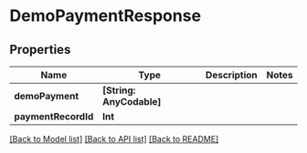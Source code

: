 # DemoPaymentResponse

## Properties
Name | Type | Description | Notes
------------ | ------------- | ------------- | -------------
**demoPayment** | **[String: AnyCodable]** |  | 
**paymentRecordId** | **Int** |  | 

[[Back to Model list]](../README.md#documentation-for-models) [[Back to API list]](../README.md#documentation-for-api-endpoints) [[Back to README]](../README.md)


